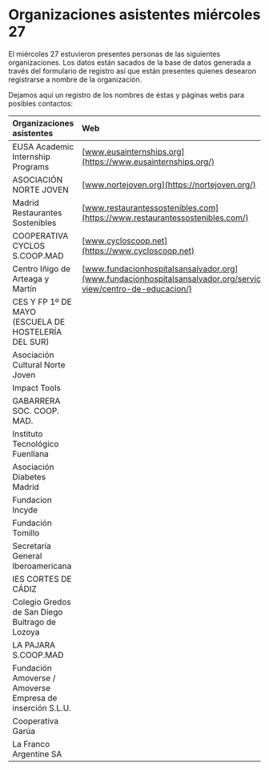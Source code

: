 # Organizaciones asistentes miércoles 27

El miércoles 27 estuvieron presentes personas de las siguientes organizaciones. Los datos están sacados de la base de datos generada a través del formulario de registro así que están presentes quienes desearon registrarse a nombre de la organización.

Dejamos aquí un registro de los nombres de éstas y páginas webs para posibles contactos:

| Organizaciones asistentes | Web |
| :--- | :--- |
| EUSA Academic Internship Programs | [www.eusainternships.org](https://www.eusainternships.org/) |
| ASOCIACIÓN NORTE JOVEN | [www.nortejoven.org](https://nortejoven.org/) |
| Madrid Restaurantes Sostenibles | [www.restaurantessostenibles.com](https://www.restaurantessostenibles.com/) |
| COOPERATIVA CYCLOS S.COOP.MAD | [www.cycloscoop.net](https://www.cycloscoop.net) |
| Centro Iñigo de Arteaga y Martín | [www.fundacionhospitalsansalvador.org](www.fundacionhospitalsansalvador.org/services-view/centro-de-educacion/) |
| CES Y FP 1º DE MAYO \(ESCUELA DE HOSTELERÍA DEL SUR\) |  |
| Asociación Cultural Norte Joven |  |
| Impact Tools |  |
| GABARRERA SOC. COOP. MAD. |  |
| Instituto Tecnológico Fuenllana |  |
| Asociación Diabetes Madrid |  |
| Fundacion Incyde |  |
| Fundación Tomillo |  |
| Secretaría General Iberoamericana |  |
| IES CORTES DE CÁDIZ |  |
| Colegio Gredos de San Diego Buitrago de Lozoya |  |
| LA PAJARA S.COOP.MAD |  |
| Fundación Amoverse / Amoverse Empresa de inserción S.L.U. |  |
| Cooperativa Garúa |  |
| La Franco Argentine SA |  |

